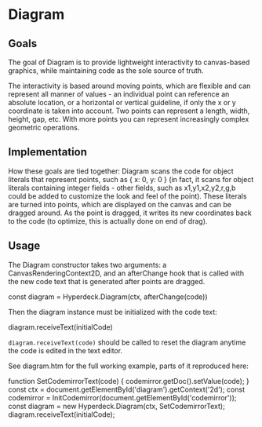 # Diagram

## Goals

The goal of Diagram is to provide lightweight interactivity to canvas-based graphics, while maintaining code as the sole source of truth.

The interactivity is based around moving points, which are flexible and can represent all manner of values - an individual point can reference an absolute location, or a horizontal or vertical guideline, if only the x or y coordinate is taken into account. Two points can represent a length, width, height, gap, etc. With more points you can represent increasingly complex geometric operations.

## Implementation

How these goals are tied together: Diagram scans the code for object literals that represent points, such as { x: 0, y: 0 } (in fact, it scans for object literals containing integer fields - other fields, such as x1,y1,x2,y2,r,g,b could be added to customize the look and feel of the point). These literals are turned into points, which are displayed on the canvas and can be dragged around. As the point is dragged, it writes its new coordinates back to the code (to optimize, this is actually done on end of drag).

## Usage

The Diagram constructor takes two arguments: a CanvasRenderingContext2D, and an afterChange hook that is called with the new code text that is generated after points are dragged.

  const diagram = Hyperdeck.Diagram(ctx, afterChange(code))
  
Then the diagram instance must be initialized with the code text:

  diagram.receiveText(initialCode)
  
`diagram.receiveText(code)` should be called to reset the diagram anytime the code is edited in the text editor.

See diagram.htm for the full working example, parts of it reproduced here:

  function SetCodemirrorText(code) { codemirror.getDoc().setValue(code); }
  const ctx = document.getElementById('diagram').getContext('2d');
  const codemirror = InitCodemirror(document.getElementById('codemirror'));
  const diagram = new Hyperdeck.Diagram(ctx, SetCodemirrorText);
  diagram.receiveText(initialCode);

